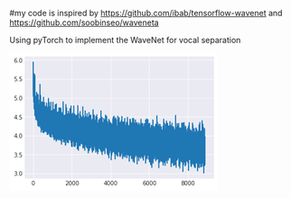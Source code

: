 #my code is inspired by https://github.com/ibab/tensorflow-wavenet
and https://github.com/soobinseo/waveneta

Using pyTorch to implement the WaveNet for vocal separation

![good loss](./lossRecord/goodloss.png)
